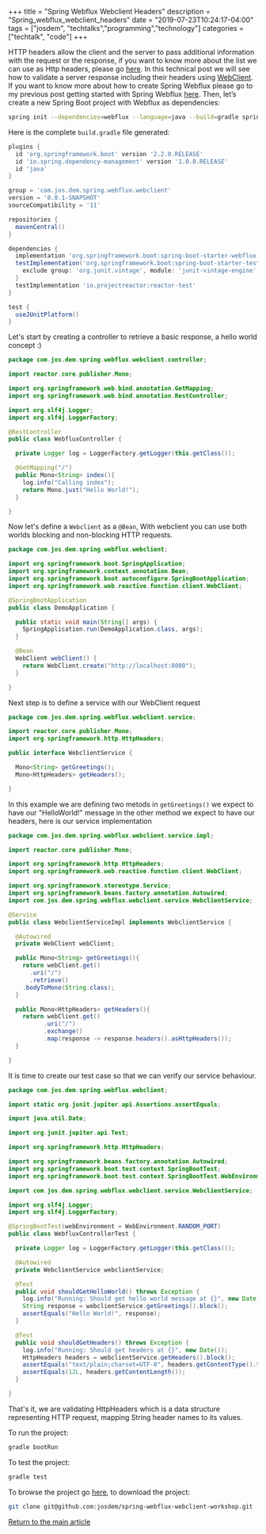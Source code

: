 +++
title =  "Spring Webflux Webclient Headers"
description = "Spring_webflux_webclient_headers"
date = "2019-07-23T10:24:17-04:00"
tags = ["josdem", "techtalks","programming","technology"]
categories = ["techtalk", "code"]
+++

HTTP headers allow the client and the server to pass additional information with the request or the response, if you want to know more about the list we can use as Http headers, please go [here](https://en.wikipedia.org/wiki/List_of_HTTP_header_fields#Field_names). In this technical post we will see how to validate a server response including their headers using [WebClient](https://docs.spring.io/spring-boot/docs/current/reference/html/boot-features-webclient.html). If you want to know more about how to create Spring Webflux please go to my previous post getting started with Spring Webflux [here](/techtalk/spring/spring_webflux_basics). Then, let’s create a new Spring Boot project with Webflux as dependencies:

```bash
spring init --dependencies=webflux --language=java --build=gradle spring-webflux-webclient-workshop
```

Here is the complete `build.gradle` file generated:

```groovy
plugins {
  id 'org.springframework.boot' version '2.2.0.RELEASE'
  id 'io.spring.dependency-management' version '1.0.8.RELEASE'
  id 'java'
}

group = 'com.jos.dem.spring.webflux.webclient'
version = '0.0.1-SNAPSHOT'
sourceCompatibility = '11'

repositories {
  mavenCentral()
}

dependencies {
  implementation 'org.springframework.boot:spring-boot-starter-webflux'
  testImplementation('org.springframework.boot:spring-boot-starter-test') {
    exclude group: 'org.junit.vintage', module: 'junit-vintage-engine'
  }
  testImplementation 'io.projectreactor:reactor-test'
}

test {
  useJUnitPlatform()
}
```

Let's start by creating a controller to retrieve a basic response, a hello world concept :)

```java
package com.jos.dem.spring.webflux.webclient.controller;

import reactor.core.publisher.Mono;

import org.springframework.web.bind.annotation.GetMapping;
import org.springframework.web.bind.annotation.RestController;

import org.slf4j.Logger;
import org.slf4j.LoggerFactory;

@RestController
public class WebfluxController {

  private Logger log = LoggerFactory.getLogger(this.getClass());

  @GetMapping("/")
  public Mono<String> index(){
    log.info("Calling index");
    return Mono.just("Hello World!");
  }

}
```

Now let's define a `Webclient` as a `@Bean`, With webclient you can use both worlds blocking and non-blocking HTTP requests.

```java
package com.jos.dem.spring.webflux.webclient;

import org.springframework.boot.SpringApplication;
import org.springframework.context.annotation.Bean;
import org.springframework.boot.autoconfigure.SpringBootApplication;
import org.springframework.web.reactive.function.client.WebClient;

@SpringBootApplication
public class DemoApplication {

  public static void main(String[] args) {
    SpringApplication.run(DemoApplication.class, args);
  }

  @Bean
  WebClient webClient() {
    return WebClient.create("http://localhost:8080");
  }

}
```

Next step is to define a service with our WebClient request


```java
package com.jos.dem.spring.webflux.webclient.service;

import reactor.core.publisher.Mono;
import org.springframework.http.HttpHeaders;

public interface WebclientService {

  Mono<String> getGreetings();
  Mono<HttpHeaders> getHeaders();

}
```

In this example we are defining two metods in `getGreetings()` we expect to have our "HelloWorld!" message in the other method we expect to have our headers, here is our service implementation

```java
package com.jos.dem.spring.webflux.webclient.service.impl;

import reactor.core.publisher.Mono;

import org.springframework.http.HttpHeaders;
import org.springframework.web.reactive.function.client.WebClient;

import org.springframework.stereotype.Service;
import org.springframework.beans.factory.annotation.Autowired;
import com.jos.dem.spring.webflux.webclient.service.WebclientService;

@Service
public class WebclientServiceImpl implements WebclientService {

  @Autowired
  private WebClient webClient;

  public Mono<String> getGreetings(){
    return webClient.get()
      .uri("/")
      .retrieve()
    .bodyToMono(String.class);
  }

  public Mono<HttpHeaders> getHeaders(){
    return webClient.get()
		  .uri("/")
		  .exchange()
		  .map(response -> response.headers().asHttpHeaders());
  }

}
```

It is time to create our test case so that we can verify our service behaviour.

```java
package com.jos.dem.spring.webflux.webclient;

import static org.junit.jupiter.api.Assertions.assertEquals;

import java.util.Date;

import org.junit.jupiter.api.Test;

import org.springframework.http.HttpHeaders;

import org.springframework.beans.factory.annotation.Autowired;
import org.springframework.boot.test.context.SpringBootTest;
import org.springframework.boot.test.context.SpringBootTest.WebEnvironment;

import com.jos.dem.spring.webflux.webclient.service.WebclientService;

import org.slf4j.Logger;
import org.slf4j.LoggerFactory;

@SpringBootTest(webEnvironment = WebEnvironment.RANDOM_PORT)
public class WebfluxControllerTest {

  private Logger log = LoggerFactory.getLogger(this.getClass());

  @Autowired
  private WebclientService webclientService;

  @Test
  public void shouldGetHelloWorld() throws Exception {
    log.info("Running: Should get hello world message at {}", new Date());
    String response = webclientService.getGreetings().block();
    assertEquals("Hello World!", response);
  }

  @Test
  public void shouldGetHeaders() throws Exception {
    log.info("Running: Should get headers at {}", new Date());
    HttpHeaders headers = webclientService.getHeaders().block();
    assertEquals("text/plain;charset=UTF-8", headers.getContentType().toString());
    assertEquals(12L, headers.getContentLength());
  }

}
```

That's it, we are validating HttpHeaders which is a data structure representing HTTP request, mapping String header names to its values.

To run the project:

```bash
gradle bootRun
```

To test the project:

```bash
gradle test
```

To browse the project go [here](https://github.com/josdem/spring-webflux-webclient-workshop), to download the project:

```bash
git clone git@github.com:josdem/spring-webflux-webclient-workshop.git
```


[Return to the main article](/techtalk/spring#Spring_Boot_Reactive)
